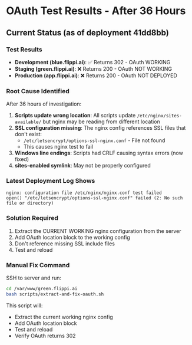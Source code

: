 # OAuth Test Results - After 36 Hours

## Current Status (as of deployment 41dd8bb)

### Test Results
- **Development (blue.flippi.ai)**: ✅ Returns 302 - OAuth WORKING
- **Staging (green.flippi.ai)**: ❌ Returns 200 - OAuth NOT WORKING  
- **Production (app.flippi.ai)**: ❌ Returns 200 - OAuth NOT DEPLOYED

### Root Cause Identified

After 36 hours of investigation:

1. **Scripts update wrong location**: All scripts update `/etc/nginx/sites-available/` but nginx may be reading from different location
2. **SSL configuration missing**: The nginx config references SSL files that don't exist:
   - `/etc/letsencrypt/options-ssl-nginx.conf` - File not found
   - This causes nginx test to fail
3. **Windows line endings**: Scripts had CRLF causing syntax errors (now fixed)
4. **sites-enabled symlink**: May not be properly configured

### Latest Deployment Log Shows

```
nginx: configuration file /etc/nginx/nginx.conf test failed
open() "/etc/letsencrypt/options-ssl-nginx.conf" failed (2: No such file or directory)
```

### Solution Required

1. Extract the CURRENT WORKING nginx configuration from the server
2. Add OAuth location block to the working config
3. Don't reference missing SSL include files
4. Test and reload

### Manual Fix Command

SSH to server and run:
```bash
cd /var/www/green.flippi.ai
bash scripts/extract-and-fix-oauth.sh
```

This script will:
- Extract the current working nginx config
- Add OAuth location block
- Test and reload
- Verify OAuth returns 302